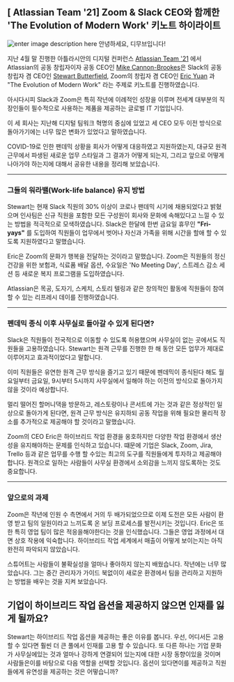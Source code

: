 
## [ Atlassian Team '21] Zoom & Slack CEO와 함께한 'The Evolution of Modern Work' 키노트 하이라이트
![enter image description here](https://i2.wp.com/atlassianblog.wpengine.com/wp-content/uploads/2020/04/brand-4570-how-to-lead-remotely-when-you-dont-have-a-clue@2x.png?w=2240&ssl=1)
안녕하세요, 디무브입니다!

지난 4월 말 진행한 아틀라시안의 디지털 컨퍼런스 [Atlassian Team '21](https://events.atlassian.com/team21) 에서 Atlassian의 공동 창립자이자 공동 CEO인 [Mike Cannon-Brookes](https://www.linkedin.com/in/mcannonbrookes)은 Slack의 공동 창립자 겸 CEO인 [Stewart Butterfield](https://www.linkedin.com/in/butterfield), Zoom의 창립자 겸 CEO인 [Eric Yuan](https://www.linkedin.com/in/ericsyuan) 과 "The Evolution of Modern Work" 라는 주제로 키노트를 진행하였습니다. 

아시다시피 Slack과 Zoom은 특히 작년에 이례적인 성장을 이루며 전세계 대부분의 직장인들이 필수적으로 사용하는 제품을 제공하는 글로벌 IT 기업입니다. 

이 세 회사는 지난해 디지털 팀워크 혁명의 중심에 있었고 세 CEO 모두 이전 방식으로 돌아가기에는 너무 많은 변화가 있었다고 말하였습니다. 

COVID-19로 인한 팬데믹 상황을 회사가 어떻게 대응하였고 지원하였는지, 대규모 원격 근무에서 파생된 새로운 업무 스타일과 그 결과가 어떻게 되는지, 그리고 앞으로 어떻게 나아가야 하는지에 대해서 공유한 내용을 정리해 보았습니다. 

---

### 그들의 워라밸(Work-life balance) 유지 방법

Stewart는 현재 Slack 직원의 30% 이상이 코로나 팬데믹 시기에 채용되었다고 밝혔으며 인사팀은 신규 직원을 포함한 모든 구성원이 회사와 문화에 속해있다고 느낄 수 있는 방법을 적극적으로 모색하였습니다. 
Slack은 한달에 한번 금요일 휴무인 **"Fri-yays"** 를 도입하여 직원들이 업무에서 벗어나 자신과 가족을 위해 시간을 할애 할 수 있도록 지원하였다고 말했습니다. 

Eric은 Zoom의 문화가 행복을 전달하는 것이라고 말했습니다. Zoom은 직원들의 정신 건강을 위한 보험과, 식료품 배달 옵션, 수요일은 'No Meeting Day', 스트레스 감소 세션 등 새로운 복지 프로그램을 도입하였습니다. 

Atlassian은 목공, 도자기, 스케치, 스토리 텔링과 같은 창의적인 활동에 직원들이 참여할 수 있는 리프레시 데이를 진행하였습니다. 

---
### 펜데믹 종식 이후 사무실로 돌아갈 수 있게 된다면?

Slack은 직원들이 전국적으로 이동할 수 있도록 허용했으며 사무실이 없는 곳에서도 직원들을 고용하였습니다. Stewart는 원격 근무를 진행한 한 해 동안 모든 업무가 제대로 이루어지고 효과적이었다고 말합니다. 

이미 직원들은 유연한 원격 근무 방식을 즐기고 있기 때문에 펜데믹이 종식된다 해도 월요일부터 금요일, 9시부터 5시까지 사무실에서 일해야 하는 이전의 방식으로 돌아가지 않을 것이라 예상합니다. 

멀리 떨어진 할머니댁을 방문하고, 레스토랑이나 콘서트에 가는 것과 같은  정상적인 일상으로 돌아가게 된다면, 원격 근무 방식은 유지하되 공동 작업을 위해 필요한 물리적 장소를 추가적으로 제공해야 할 것이라고  말했습니다. 
 
Zoom의 CEO Eric은 하이브리드 작업 환경을 옹호하지만 다양한 작업 환경에서 생산성을 유지해야하는 문제를 인식하고 있습니다. 떄문에 기업은 Slack, Zoom, Jira, Trello 등과 같은 업무를 수행 할 수있는 최고의 도구를 직원들에게 투자하고 제공해야합니다. 원격으로 일하는 사람들이 사무실 환경에서 소외감을 느끼지 않도록하는 것도 중요합니다.

---
### 앞으로의 과제 


Zoom은 작년에 인원 수 측면에서 거의 두 배가되었으므로 이제 도전은 모든 사람이 환영 받고 팀의 일원이라고 느끼도록 온 보딩 프로세스를 발전시키는 것입니다. Eric은 또한 특히 영업 팀이 많은 적응을해야한다는 것을 인식했습니다. 그들은 영업 과정에서 대면 상호 작용에 익숙합니다. 하이브리드 작업 세계에서 매출이 어떻게 보이는지는 아직 완전히 파악되지 않았습니다.



스튜어트는 사람들이 불확실성을 얼마나 좋아하지 않는지 배웠습니다. 작년에는 너무 많았습니다. 그는 중간 관리자가 가이드 북없이이 새로운 환경에서 팀을 관리하고 지원하는 방법을 배우는 것을 지켜 보았습니다.

## **기업이 하이브리드 작업 옵션을 제공하지 않으면 인재를 잃게 될까요?**

Stewart는 하이브리드 작업 옵션을 제공하는 좋은 이유를 봅니다. 우선, 어디서든 고용 할 수 있다면 훨씬 더 큰 풀에서 인재를 고용 할 수 있습니다. 또 다른 하나는 기업 문화가 사무실에있는 것과 얼마나 강하게 연결되어 있는지에 대한 시장 동향이있을 것이며 사람들은이를 바탕으로 다음 역할을 선택할 것입니다. 옵션이 있다면이를 제공하고 직원들에게 유연성을 제공하는 것은 어떻습니까?
<!--stackedit_data:
eyJoaXN0b3J5IjpbLTQ4MTMwMjM5OCwtMzY1MzgxMzc4LC03Nz
AzMDU4MjYsMTU2MzQxMjA5NywxMDc2ODYwNTIxLDY0MTExNjIy
Myw5MDIwMjg2ODYsMzczMjIwODM5LC0xNTI0NjQ4OTIyLC03Mz
kzMDExMDddfQ==
-->